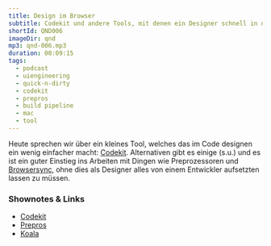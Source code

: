 ```yaml
---
title: Design im Browser
subtitle: Codekit und andere Tools, mit denen ein Designer schnell in den Browser kommt
shortId: QND006
imageDir: qnd
mp3: qnd-006.mp3
duration: 00:09:15
tags:
  - podcast
  - uiengineering
  - quick-n-dirty
  - codekit
  - prepros
  - build pipeline
  - mac
  - tool
---
```


Heute sprechen wir über ein kleines Tool, welches das im Code designen ein wenig einfacher macht: [Codekit](https://codekitapp.com). Alternativen gibt es einige (s.u.) und es ist ein guter Einstieg ins Arbeiten mit Dingen wie Preprozessoren und [Browsersync](https://www.browsersync.io), ohne dies als Designer alles von einem Entwickler aufsetzten lassen zu müssen.

<!-- more -->

### Shownotes & Links

- [Codekit](https://codekitapp.com)
- [Prepros](https://prepros.io)
- [Koala](http://koala-app.com)
